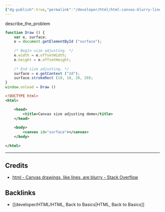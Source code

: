 ```yaml
---
{"dg-publish":true,"permalink":"/developer/html/html-canvas-blurry-lines-images-drawn/","created":"2025-04-09T22:09:22.401-05:00","updated":"2025-04-09T11:30:04.000-05:00"}
---
```


describe_the_problem

```javascript
function Draw () {
	var e, surface;
	e = document.getElementById ("surface");
	
	/* Begin size adjusting. */
	e.width = e.offsetWidth;
	e.height = e.offsetHeight;
	
	/* End size adjusting. */
	surface = e.getContext ("2d");
	surface.strokeRect (10, 10, 20, 20);
}
window.onload = Draw ()
```

```xml
<!DOCTYPE html>
<html>

	<head>
		<title>Canvas size adjusting demo</title>
	</head>
	
	<body>
		<canvas id="surface"></canvas>
	</body>
	
</html>
```

---
## Credits
- [html - Canvas drawings, like lines, are blurry - Stack Overflow](https://stackoverflow.com/questions/8696631/canvas-drawings-like-lines-are-blurry)

## Backlinks
- [[developer/HTML/HTML, Back to Basics\|HTML, Back to Basics]]

